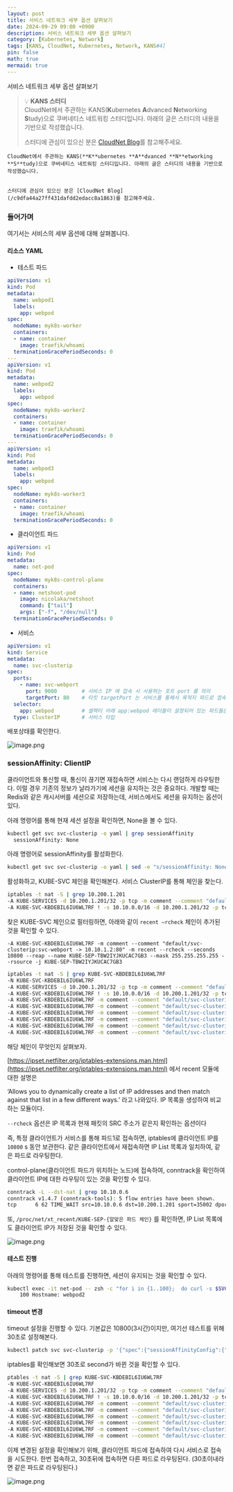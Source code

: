 ```yaml
---
layout: post
title: 서비스 네트워크 세부 옵션 살펴보기
date: 2024-09-29 09:00 +0900 
description: 서비스 네트워크 세부 옵션 살펴보기
category: [Kubernetes, Network] 
tags: [KANS, CloudNet, Kubernetes, Network, KANS#4] 
pin: false
math: true
mermaid: true
---
```



서비스 네트워크 세부 옵션 살펴보기

<!--more-->


> 💡 **KANS 스터디**  
> CloudNet에서 주관하는 KANS(**K**ubernetes **A**dvanced **N**etworking **S**tudy)으로 쿠버네티스 네트워킹 스터디입니다. 아래의 글은 스터디의 내용을 기반으로 작성했습니다.  
>   
> 스터디에 관심이 있으신 분은 [CloudNet Blog](/c9dfa44a27ff431dafdd2edacc8a1863)를 참고해주세요.


	CloudNet에서 주관하는 KANS(**K**ubernetes **A**dvanced **N**etworking **S**tudy)으로 쿠버네티스 네트워킹 스터디입니다. 아래의 글은 스터디의 내용을 기반으로 작성했습니다.


	스터디에 관심이 있으신 분은 [CloudNet Blog](/c9dfa44a27ff431dafdd2edacc8a1863)를 참고해주세요.


### 들어가며


여기서는 서비스의 세부 옵션에 대해 살펴봅니다.


#### 리소스 YAML

- 테스트 파드

```yaml
apiVersion: v1
kind: Pod
metadata:
  name: webpod1
  labels:
    app: webpod
spec:
  nodeName: myk8s-worker
  containers:
  - name: container
    image: traefik/whoami
  terminationGracePeriodSeconds: 0
---
apiVersion: v1
kind: Pod
metadata:
  name: webpod2
  labels:
    app: webpod
spec:
  nodeName: myk8s-worker2
  containers:
  - name: container
    image: traefik/whoami
  terminationGracePeriodSeconds: 0
---
apiVersion: v1
kind: Pod
metadata:
  name: webpod3
  labels:
    app: webpod
spec:
  nodeName: myk8s-worker3
  containers:
  - name: container
    image: traefik/whoami
  terminationGracePeriodSeconds: 0

```

- 클라이언트 파드

```yaml
apiVersion: v1
kind: Pod
metadata:
  name: net-pod
spec:
  nodeName: myk8s-control-plane
  containers:
  - name: netshoot-pod
    image: nicolaka/netshoot
    command: ["tail"]
    args: ["-f", "/dev/null"]
  terminationGracePeriodSeconds: 0
```

- 서비스

```yaml
apiVersion: v1
kind: Service
metadata:
  name: svc-clusterip
spec:
  ports:
    - name: svc-webport
      port: 9000        # 서비스 IP 에 접속 시 사용하는 포트 port 를 의미
      targetPort: 80    # 타킷 targetPort 는 서비스를 통해서 목적지 파드로 접속 시 해당 파드로 접속하는 포트를 의미
  selector:
    app: webpod         # 셀렉터 아래 app:webpod 레이블이 설정되어 있는 파드들은 해당 서비스에 연동됨
  type: ClusterIP       # 서비스 타입
```


배포상태를 확인한다.


![image.png](/assets/img/post/서비스%20네트워크%20session%20옵션%20살펴보기/1.png)


### **sessionAffinity: ClientIP**


클라이언트와 통신할 때, 통신이 끊기면 재접속하면 서비스는 다시 랜덤하게 라우팅한다. 이럴 경우 기존의 정보가 날라가기에 세션을 유지하는 것은 중요하다. 개발할 때는 Redis와 같은 캐시서버를 세션으로 저장하는데, 서비스에서도 세션을 유지하는 옵션이 있다.


아래 명령어를 통해 현재 세션 설정을 확인하면, None을 볼 수 있다.


```bash
kubectl get svc svc-clusterip -o yaml | grep sessionAffinity
  sessionAffinity: None
```


아래 명령어로 sessionAffinity를 활성화한다.


```bash
kubectl get svc svc-clusterip -o yaml | sed -e "s/sessionAffinity: None/sessionAffinity: ClientIP/" | kubectl apply -f -
```


활성화하고, KUBE-SVC 체인을 확인해본다. 서비스 ClusterIP를 통해 체인을 찾는다.


```bash
iptables -t nat -S | grep 10.200.1.201
-A KUBE-SERVICES -d 10.200.1.201/32 -p tcp -m comment --comment "default/svc-clusterip:svc-webport cluster IP" -m tcp --dport 9000 -j KUBE-SVC-KBDEBIL6IU6WL7RF
-A KUBE-SVC-KBDEBIL6IU6WL7RF ! -s 10.10.0.0/16 -d 10.200.1.201/32 -p tcp -m comment --comment "default/svc-clusterip:svc-webport cluster IP" -m tcp --dport 9000 -j KUBE-MARK-MASQ
```


찾은 KUBE-SVC 체인으로 필터링하면, 아래와 같이 `recent —rcheck` 체인이 추가된 것을 확인할 수 있다. 


`-A KUBE-SVC-KBDEBIL6IU6WL7RF -m comment --comment "default/svc-clusterip:svc-webport -> 10.10.1.2:80" -m recent --rcheck --seconds 10800 --reap --name KUBE-SEP-TBW2IYJKUCAC7GB3 --mask 255.255.255.255 --rsource -j KUBE-SEP-TBW2IYJKUCAC7GB3`


```bash
iptables -t nat -S | grep KUBE-SVC-KBDEBIL6IU6WL7RF
-N KUBE-SVC-KBDEBIL6IU6WL7RF
-A KUBE-SERVICES -d 10.200.1.201/32 -p tcp -m comment --comment "default/svc-clusterip:svc-webport cluster IP" -m tcp --dport 9000 -j KUBE-SVC-KBDEBIL6IU6WL7RF
-A KUBE-SVC-KBDEBIL6IU6WL7RF ! -s 10.10.0.0/16 -d 10.200.1.201/32 -p tcp -m comment --comment "default/svc-clusterip:svc-webport cluster IP" -m tcp --dport 9000 -j KUBE-MARK-MASQ
-A KUBE-SVC-KBDEBIL6IU6WL7RF -m comment --comment "default/svc-clusterip:svc-webport -> 10.10.1.2:80" -m recent --rcheck --seconds 10800 --reap --name KUBE-SEP-TBW2IYJKUCAC7GB3 --mask 255.255.255.255 --rsource -j KUBE-SEP-TBW2IYJKUCAC7GB3
-A KUBE-SVC-KBDEBIL6IU6WL7RF -m comment --comment "default/svc-clusterip:svc-webport -> 10.10.2.2:80" -m recent --rcheck --seconds 10800 --reap --name KUBE-SEP-DOIEFYKPESCDTYCH --mask 255.255.255.255 --rsource -j KUBE-SEP-DOIEFYKPESCDTYCH
-A KUBE-SVC-KBDEBIL6IU6WL7RF -m comment --comment "default/svc-clusterip:svc-webport -> 10.10.3.3:80" -m recent --rcheck --seconds 10800 --reap --name KUBE-SEP-K7ALM6KJRBAYOHKX --mask 255.255.255.255 --rsource -j KUBE-SEP-K7ALM6KJRBAYOHKX
-A KUBE-SVC-KBDEBIL6IU6WL7RF -m comment --comment "default/svc-clusterip:svc-webport -> 10.10.1.2:80" -m statistic --mode random --probability 0.33333333349 -j KUBE-SEP-TBW2IYJKUCAC7GB3
-A KUBE-SVC-KBDEBIL6IU6WL7RF -m comment --comment "default/svc-clusterip:svc-webport -> 10.10.2.2:80" -m statistic --mode random --probability 0.50000000000 -j KUBE-SEP-DOIEFYKPESCDTYCH
-A KUBE-SVC-KBDEBIL6IU6WL7RF -m comment --comment "default/svc-clusterip:svc-webport -> 10.10.3.3:80" -j KUBE-SEP-K7ALM6KJRBAYOHKX
```


해당 체인이 무엇인지 살펴보자.


[https://ipset.netfilter.org/iptables-extensions.man.html](https://ipset.netfilter.org/iptables-extensions.man.html) 에서 recent 모듈에 대한 설명은 


‘Allows you to dynamically create a list of IP addresses and then match against that list in a few different ways.’ 라고 나와있다. IP 목록을 생성하여 비교하는 모듈이다.


`--rcheck` 옵션은 IP 목록과 현재 패킷의 SRC 주소가 같은지 확인하는 옵션이다


즉, 특정 클라이언트가 서비스를 통해 파드1로 접속하면, iptables에 클라이언트 IP를 `10800` s 동안 보관한다. 같은 클라이언트에서 재접속하면 IP List 목록과 일치하여, 같은 파드로 라우팅한다.


control-plane(클라이언트 파드가 위치하는 노드)에 접속하여, conntrack을 확인하여 클라이언트 IP에 대한 라우팅이 있는 것을 확인할 수 있다.


```bash
conntrack -L --dst-nat | grep 10.10.0.6
conntrack v1.4.7 (conntrack-tools): 5 flow entries have been shown.
tcp      6 62 TIME_WAIT src=10.10.0.6 dst=10.200.1.201 sport=35002 dport=9000 src=10.10.2.2 dst=10.10.0.6 sport=80 dport=35002 [ASSURED] mark=0 use=1
```


또, `/proc/net/xt_recent/KUBE-SEP-{알맞은 파드 체인}` 를 확인하면, IP List 목록에도 클라이언트 IP가 저장된 것을 확인할 수 있다.


![image.png](/assets/img/post/서비스%20네트워크%20session%20옵션%20살펴보기/2.png)


#### 테스트 진행


아래의 명령어를 통해 테스트를 진행하면, 세션이 유지되는 것을 확인할 수 있다.


```bash
kubectl exec -it net-pod -- zsh -c "for i in {1..100};  do curl -s $SVC1:9000 | grep Hostname; done | sort | uniq -c | sort -nr"
    100 Hostname: webpod2
```


#### timeout 변경


timeout 설정을 진행할 수 있다. 기본값은 10800(3시간)이지만, 여기선 테스트를 위해 30초로 설정해본다.


```bash
kubectl patch svc svc-clusterip -p '{"spec":{"sessionAffinityConfig":{"clientIP":{"timeoutSeconds":30}}}}'
```


iptables를 확인해보면 30초로 second가 바뀐 것을 확인할 수 있다.


```bash
ptables -t nat -S | grep KUBE-SVC-KBDEBIL6IU6WL7RF
-N KUBE-SVC-KBDEBIL6IU6WL7RF
-A KUBE-SERVICES -d 10.200.1.201/32 -p tcp -m comment --comment "default/svc-clusterip:svc-webport cluster IP" -m tcp --dport 9000 -j KUBE-SVC-KBDEBIL6IU6WL7RF
-A KUBE-SVC-KBDEBIL6IU6WL7RF ! -s 10.10.0.0/16 -d 10.200.1.201/32 -p tcp -m comment --comment "default/svc-clusterip:svc-webport cluster IP" -m tcp --dport 9000 -j KUBE-MARK-MASQ
-A KUBE-SVC-KBDEBIL6IU6WL7RF -m comment --comment "default/svc-clusterip:svc-webport -> 10.10.1.2:80" -m recent --rcheck --seconds 30 --reap --name KUBE-SEP-TBW2IYJKUCAC7GB3 --mask 255.255.255.255 --rsource -j KUBE-SEP-TBW2IYJKUCAC7GB3
-A KUBE-SVC-KBDEBIL6IU6WL7RF -m comment --comment "default/svc-clusterip:svc-webport -> 10.10.2.2:80" -m recent --rcheck --seconds 30 --reap --name KUBE-SEP-DOIEFYKPESCDTYCH --mask 255.255.255.255 --rsource -j KUBE-SEP-DOIEFYKPESCDTYCH
-A KUBE-SVC-KBDEBIL6IU6WL7RF -m comment --comment "default/svc-clusterip:svc-webport -> 10.10.3.3:80" -m recent --rcheck --seconds 30 --reap --name KUBE-SEP-K7ALM6KJRBAYOHKX --mask 255.255.255.255 --rsource -j KUBE-SEP-K7ALM6KJRBAYOHKX
-A KUBE-SVC-KBDEBIL6IU6WL7RF -m comment --comment "default/svc-clusterip:svc-webport -> 10.10.1.2:80" -m statistic --mode random --probability 0.33333333349 -j KUBE-SEP-TBW2IYJKUCAC7GB3
-A KUBE-SVC-KBDEBIL6IU6WL7RF -m comment --comment "default/svc-clusterip:svc-webport -> 10.10.2.2:80" -m statistic --mode random --probability 0.50000000000 -j KUBE-SEP-DOIEFYKPESCDTYCH
-A KUBE-SVC-KBDEBIL6IU6WL7RF -m comment --comment "default/svc-clusterip:svc-webport -> 10.10.3.3:80" -j KUBE-SEP-K7ALM6KJRBAYOHKX
```


이제 변경된 설정을 확인해보기 위해, 클라이언트 파드에 접속하여 다시 서비스로 접속을 시도한다. 한번 접속하고, 30초뒤에 접속하면 다른 파드로 라우팅된다. (30초이내라면 같은 파드로 라우팅된다.)


![image.png](/assets/img/post/서비스%20네트워크%20session%20옵션%20살펴보기/3.png)

